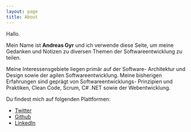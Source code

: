 ```yaml
---
layout: page
title: About
---
```


Hallo.

Mein Name ist **Andreas Gyr** und ich verwende diese Seite, um meine Gedanken und Notizen zu diversen Themen der Softwareentwicklung zu teilen.

Meine Interessensgebiete liegen primär auf der Software- Architektur und Design sowie der agilen Softwareentwicklung. Meine bisherigen Erfahrungen sind geprägt von Softwareentwicklungs- Prinzipien und Praktiken, Clean Code, Scrum, C# .NET sowie der Webentwicklung.

Du findest mich auf folgenden Plattformen:
* [Twitter](https://twitter.com/cogax)
* [Github](https://github.com/Cogax)
* [LinkedIn](https://www.linkedin.com/in/andreasgyr/)

<div class="divider"></div>